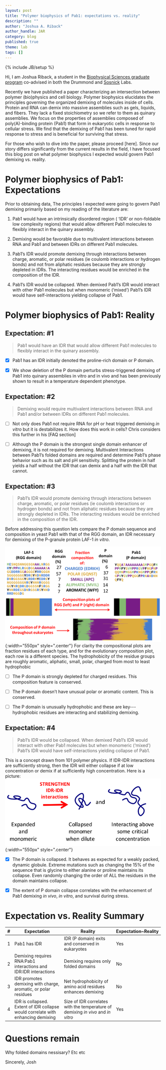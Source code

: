 ```yaml
---
layout: post
title: "Polymer biophysics of Pab1: expectations vs. reality"
description: ""
author: "Joshua A. Riback"
author_handle: JAR
category: blog
published: true
theme: lab
tags: []
---
```

{% include JB/setup %}

Hi, I am Joshua Riback, a student in the [Biophysical Sciences graduate program](http://biophysics.uchicago.edu/) co-advised in both the Drummond and [Sosnick]( http://sosnick.uchicago.edu/) Labs. 

Recently we have published a paper characterizing an intersection between polymer (bio)physics and cell biology. Polymer biophysics elucidates the principles governing the organized demixing of molecules inside of cells. Protein and RNA can demix into massive assemblies such as gels, liquids, and fibers. They lack a fixed stoichiometry so we refer to them as quinary assemblies. We focus on the properties of assemblies composed of poly(A)-binding protein (Pab1) that form in eukaryotic cells in response to cellular stress.  We find that the demixing of Pab1 has been tuned for rapid response to stress and is beneficial for surviving that stress. 

For those who wish to dive into the paper, please proceed [here]. Since our story differs significantly from the current results in the field, I have focused this blog post on what polymer biophysics I expected would govern Pab1 demixing vs. reality. 

# Polymer biophysics of Pab1: Expectations

Prior to obtaining data, The principles I expected were going to govern Pab1 demixing primarily based on my reading of the literature are: 

1. Pab1 would have an intrinsically disordered region ( ‘IDR’ or non-foldable low complexity regions) that would allow different Pab1 molecules to flexibly interact in the quinary assembly.

2. Demixing would be favorable due to multivalent interactions between RNA and Pab1 and between IDRs on different Pab1 molecules.

3. Pab1’s IDR would promote demixing through interactions between charge, aromatic, or polar residues (ie coulomb interactions or hydrogen bonds) and not from aliphatic residues because they are strongly depleted in IDRs. The interacting residues would be enriched in the composition of the IDR.

4. Pab1’s IDR would be collapsed. When demixed Pab1’s IDR would interact with other Pab1 molecules but when monomeric (‘mixed’) Pab1’s IDR would have self-interactions yielding collapse of Pab1.


# Polymer biophysics of Pab1: Reality

## Expectation: #1 
> Pab1 would have an IDR that would allow different Pab1 molecules to flexibly interact in the quinary assembly.

- [x] Pab1 has an IDR initially denoted the proline-rich domain or P domain. 
- [x] We show deletion of the P domain perturbs stress-triggered demixing of Pab1 into quinary assemblies in vitro and in vivo and has been previously shown to result in a temperature dependent phenotype. 


## Expectation: #2
> Demixing would require multivalent interactions between RNA and Pab1 and/or between IDRs on different Pab1 molecules.

- [ ] Not only does Pab1 not require RNA for pH or heat triggered demixing *in vitro* but it is destabilizes it. How does this work in cells? Chris considers this further in his [FAQ section]

- [ ] Although the P domain is the strongest single domain enhancer of demixing, it is not required for demixing. Multivalent Interactions between Pab1’s folded domains are required and determine Pab1’s phase behavior such as its salt and pH sensitivity. Splitting the protein in half yields a half without the IDR that can demix and a half with the IDR that cannot.


## Expectation: #3
> Pab1’s IDR would promote demixing through interactions between charge, aromatic, or polar residues (ie coulomb interactions or hydrogen bonds) and not from aliphatic residues because they are strongly depleted in IDRs. The interacting residues would be enriched in the composition of the IDR.

Before addressing this question lets compare the P domain sequence and composition in yeast Pab1 with that of the RGG domain, an IDR necessary for demixing of the P-granule protein LAF-1 *in vitro*. 

![CompositionPdomain](/assets/images/JAR_compositionPDOMandRGGDOM.png){:width="550px" style=".center"}
For clarity the compositional plots are fraction residues of each type, and for the evolutionary composition plot, each row is a different species. The hydrophobicity of the residue groups are roughly aromatic, aliphatic, small, polar, charged from most to least hydrophobic  

- [ ] The P domain is strongly depleted for charged residues. This composition feature is conserved.

- [ ] The P domain doesn’t have unusual polar or aromatic content. This is conserved.

- [ ] The P domain is unusually hydrophobic and these are key--- hydrophobic residues are interacting and stabilizing demixing. 


## Expectation: #4
> Pab1’s IDR would be collapsed. When demixed Pab1’s IDR would interact with other Pab1 molecules but when monomeric (‘mixed’)  Pab1’s IDR would have self-interactions yielding collapse of Pab1.

This is a concept drawn from 101 polymer physics. If IDR-IDR interactions are sufficiently strong, then the IDR will either collapse if at low concentration or demix if at sufficiently high concentration. Here is a picture:
![IDRCOLLAPSEANDAGG](/assets/images/JAR_IDRcollapseANDagg.png){:width="550px" style=".center"}


- [x] The P domain is collapsed. It behaves as expected for a weakly packed, dynamic globule. Extreme mutations such as changing the 15% of the sequence that is glycine to either alanine or proline maintains its collapse. Even randomly changing the order of ALL the residues in the domain maintains collapse. 
- [x] The extent of P domain collapse correlates with the enhancement of Pab1 demixing *in vivo*, *in vitro*, and survival during stress.   



# Expectation vs. Reality Summary

\#|Expectation|Reality|Expectation~Reality
---|---|---|---
1|Pab1 has IDR | IDR (P domain) exits and conserved in eukaryotes|Yes
2|Demixing requires RNA:Pab1 interactions and IDR:IDR interactions | Demixing requires only folded domains|No 
3|IDR promotes demixing with charge, aromatic, or polar residues | Net hydrophobicity of amino acid residues enhances demixing|No
4|IDR is collapsed. Extent of IDR collapse would correlate with enhancing demixing|Size of IDR correlates with the temperature of demixing *in vivo* and *in vitro*|Yes

# Questions remain
Why folded domains nessisary? Etc etc

Sincerely,
Josh   


